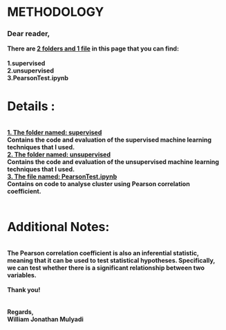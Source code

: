 <b><h1>METHODOLOGY</h1></b>
<h3><b>Dear reader,</h3>

There are <u>2 folders and 1 file</u> in this page that you can find:<br><br>
1.supervised<br>
2.unsupervised<br>
3.PearsonTest.ipynb
<br>

<h1>Details :</h1><br>
<u>1. The folder named: supervised <br></u> 
Contains the code and evaluation of the supervised machine learning techniques that I used.<br>
<u>2. The folder named: unsupervised <br></u> 
Contains the code and evaluation of the unsupervised machine learning techniques that I used.<br>
<u>3. The file named: PearsonTest.ipynb<br></u>
Contains on code to analyse cluster using Pearson correlation coefficient. <br>
<br>

 
<h1>Additional Notes:</h1>
<br>
The Pearson correlation coefficient is also an inferential statistic, meaning that it can be used to test statistical hypotheses. Specifically, we can test whether there is a significant relationship between two variables.
<br><br>
Thank you!<br>
<br><br>
Regards,<br>
William Jonathan Mulyadi

